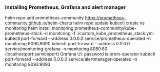 ### Installing Prometheus, Grafana and alert manager ###

helm repo add prometheus-community https://prometheus-community.github.io/helm-charts
helm repo update
kubectl create ns monitoring
helm install monitoring prometheus-community/kube-prometheus-stack -n monitoring -f ./custom_kube_prometheus_stack.yml
kubectl port-forward --address 0.0.0.0 service/prometheus-operated -n monitoring 9090:9090
kubectl port-forward --address 0.0.0.0 service/monitoring-grafana -n monitoring 8080:80 (localhostport:serviceport)
Grafana UI: password is prom-operator
kubectl port-forward --address 0.0.0.0  service/alertmanager-operated -n monitoring 9093:9093
